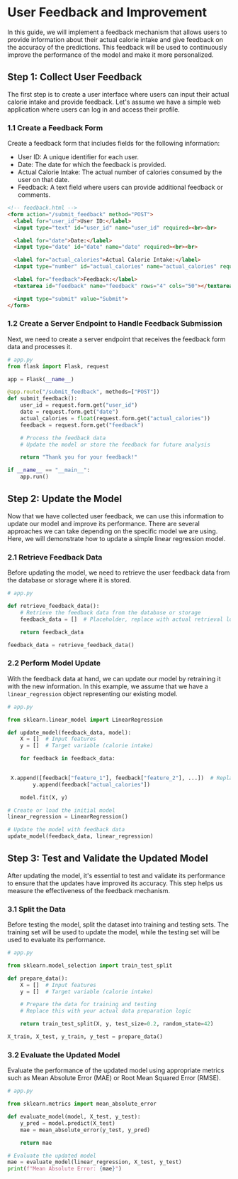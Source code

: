 # User Feedback and Improvement

In this guide, we will implement a feedback mechanism that allows users to provide information about their actual calorie intake and give feedback on the accuracy of the predictions. This feedback will be used to continuously improve the performance of the model and make it more personalized.

## Step 1: Collect User Feedback

The first step is to create a user interface where users can input their actual calorie intake and provide feedback. Let's assume we have a simple web application where users can log in and access their profile.

### 1.1 Create a Feedback Form

Create a feedback form that includes fields for the following information:
- User ID: A unique identifier for each user.
- Date: The date for which the feedback is provided.
- Actual Calorie Intake: The actual number of calories consumed by the user on that date.
- Feedback: A text field where users can provide additional feedback or comments.

```html
<!-- feedback.html -->
<form action="/submit_feedback" method="POST">
  <label for="user_id">User ID:</label>
  <input type="text" id="user_id" name="user_id" required><br><br>

  <label for="date">Date:</label>
  <input type="date" id="date" name="date" required><br><br>

  <label for="actual_calories">Actual Calorie Intake:</label>
  <input type="number" id="actual_calories" name="actual_calories" required><br><br>

  <label for="feedback">Feedback:</label>
  <textarea id="feedback" name="feedback" rows="4" cols="50"></textarea><br><br>

  <input type="submit" value="Submit">
</form>
```

### 1.2 Create a Server Endpoint to Handle Feedback Submission

Next, we need to create a server endpoint that receives the feedback form data and processes it.

```python
# app.py
from flask import Flask, request

app = Flask(__name__)

@app.route("/submit_feedback", methods=["POST"])
def submit_feedback():
    user_id = request.form.get("user_id")
    date = request.form.get("date")
    actual_calories = float(request.form.get("actual_calories"))
    feedback = request.form.get("feedback")

    # Process the feedback data
    # Update the model or store the feedback for future analysis

    return "Thank you for your feedback!"

if __name__ == "__main__":
    app.run()
```

## Step 2: Update the Model

Now that we have collected user feedback, we can use this information to update our model and improve its performance. There are several approaches we can take depending on the specific model we are using. Here, we will demonstrate how to update a simple linear regression model.

### 2.1 Retrieve Feedback Data

Before updating the model, we need to retrieve the user feedback data from the database or storage where it is stored.

```python
# app.py

def retrieve_feedback_data():
    # Retrieve the feedback data from the database or storage
    feedback_data = []  # Placeholder, replace with actual retrieval logic

    return feedback_data

feedback_data = retrieve_feedback_data()
```

### 2.2 Perform Model Update

With the feedback data at hand, we can update our model by retraining it with the new information. In this example, we assume that we have a `linear_regression` object representing our existing model.

```python
# app.py

from sklearn.linear_model import LinearRegression

def update_model(feedback_data, model):
    X = []  # Input features
    y = []  # Target variable (calorie intake)

    for feedback in feedback_data:
       

 X.append([feedback["feature_1"], feedback["feature_2"], ...])  # Replace with actual feature values
        y.append(feedback["actual_calories"])

    model.fit(X, y)

# Create or load the initial model
linear_regression = LinearRegression()

# Update the model with feedback data
update_model(feedback_data, linear_regression)
```

## Step 3: Test and Validate the Updated Model

After updating the model, it's essential to test and validate its performance to ensure that the updates have improved its accuracy. This step helps us measure the effectiveness of the feedback mechanism.

### 3.1 Split the Data

Before testing the model, split the dataset into training and testing sets. The training set will be used to update the model, while the testing set will be used to evaluate its performance.

```python
# app.py

from sklearn.model_selection import train_test_split

def prepare_data():
    X = []  # Input features
    y = []  # Target variable (calorie intake)

    # Prepare the data for training and testing
    # Replace this with your actual data preparation logic

    return train_test_split(X, y, test_size=0.2, random_state=42)

X_train, X_test, y_train, y_test = prepare_data()
```

### 3.2 Evaluate the Updated Model

Evaluate the performance of the updated model using appropriate metrics such as Mean Absolute Error (MAE) or Root Mean Squared Error (RMSE).

```python
# app.py

from sklearn.metrics import mean_absolute_error

def evaluate_model(model, X_test, y_test):
    y_pred = model.predict(X_test)
    mae = mean_absolute_error(y_test, y_pred)

    return mae

# Evaluate the updated model
mae = evaluate_model(linear_regression, X_test, y_test)
print(f"Mean Absolute Error: {mae}")
```

